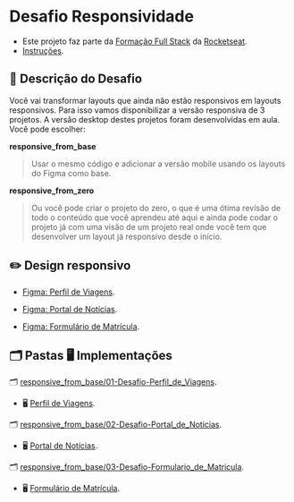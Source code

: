 # Desafio Responsividade

- Este projeto faz parte da [Formação Full Stack](https://github.com/thalesamaral/Rocketseat-Full_Stack/tree/main) da [Rocketseat](https://www.rocketseat.com.br/).
- [Instruções](https://www.notion.so/Desafio-pr-tico-Responsividade-e1d82951e3724b1bb5cfc5d621d287b4?pvs=21).

## 📝 Descrição do Desafio

Você vai transformar layouts que ainda não estão responsivos em layouts responsivos. Para isso vamos disponibilizar a versão responsiva de 3 projetos. A versão desktop destes projetos foram desenvolvidas em aula. Você pode escolher:

**responsive_from_base**

> Usar o mesmo código e adicionar a versão mobile usando os layouts do Figma como base.

**responsive_from_zero**

> Ou você pode criar o projeto do zero, o que é uma ótima revisão de todo o conteúdo que você aprendeu até aqui e ainda pode codar o projeto já com uma visão de um projeto real onde você tem que desenvolver um layout já responsivo desde o início.

## ✏️ Design responsivo

- [Figma: Perfil de Viagens](https://www.figma.com/community/file/1392188119249243534).

- [Figma: Portal de Notícias](https://www.figma.com/community/file/1392188698846698895).

- [Figma: Formulário de Matrícula](https://www.figma.com/community/file/1392235383386426797).


## **🗂️ Pastas 🖥️ Implementações**

🗂️ [responsive_from_base/01-Desafio-Perfil_de_Viagens](https://github.com/thalesamaral/Rocketseat-Full_Stack/tree/main/09-Desafio-Responsividade/responsive_from_base/01-Desafio-Perfil_de_Viagens).
- 🖥️ [Perfil de Viagens](https://thalesamaral.github.io/Rocketseat-Full_Stack/09-Desafio-Responsividade/responsive_from_base/01-Desafio-Perfil_de_Viagens).

🗂️ [responsive_from_base/02-Desafio-Portal_de_Noticias](https://github.com/thalesamaral/Rocketseat-Full_Stack/tree/main/09-Desafio-Responsividade/responsive_from_base/02-Desafio-Portal_de_Noticias).
- 🖥️ [Portal de Notícias](https://thalesamaral.github.io/Rocketseat-Full_Stack/09-Desafio-Responsividade/responsive_from_base/02-Desafio-Portal_de_Noticias).

🗂️ [responsive_from_base/03-Desafio-Formulario_de_Matricula](https://github.com/thalesamaral/Rocketseat-Full_Stack/tree/main/09-Desafio-Responsividade/responsive_from_base/03-Desafio-Formulario_de_Matricula).
- 🖥️ [Formulário de Matrícula](https://thalesamaral.github.io/Rocketseat-Full_Stack/09-Desafio-Responsividade/responsive_from_base/03-Desafio-Formulario_de_Matricula).